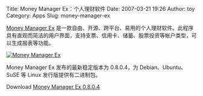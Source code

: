 Title: Money Manager Ex：个人理财软件
Date: 2007-03-21 19:26
Author: toy
Category: Apps
Slug: money-manager-ex

[Money Manager
Ex](http://www.thezeal.com/software/index.php?Money_Manager_Ex)
是一款自由、开源、跨平台、易用的个人理财软件。此程序具有直观而简洁的用户界面，支持支票、信用卡、储蓄、股票投资等帐户类型，可以生成报表等功能。

[![Money Manager
Ex](http://i.linuxtoy.org/i/2007/03/money-manager-ex_s.png)](http://i.linuxtoy.org/i/2007/03/money-manager-ex.png)

Money Manager Ex 发布的最新稳定版本为 0.8.0.4，为 Debian、Ubuntu、SuSE
等 Linux 发行版提供有二进制包。

Download [Money Manager Ex
0.8.0.4](http://www.thezeal.com/software/index.php?Money_Manager_Ex:Download)
